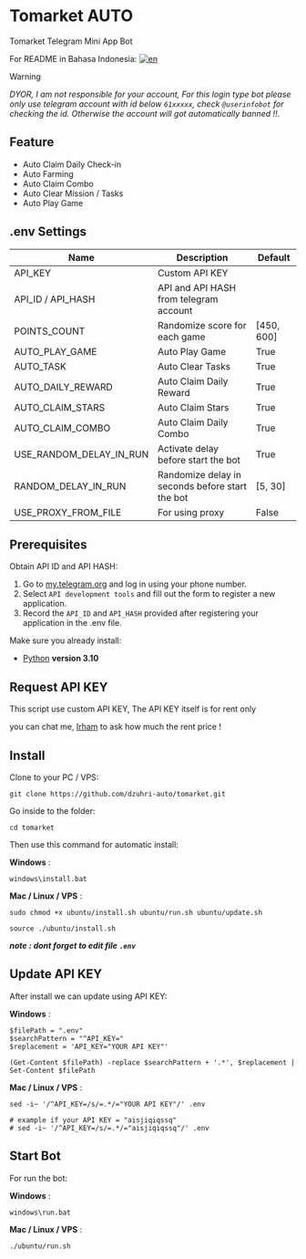 # Tomarket AUTO

Tomarket Telegram Mini App Bot

For README in Bahasa Indonesia: [![en](https://img.shields.io/badge/README-id-red.svg)](https://github.com/dzuhri-auto/tomarket/blob/master/README.id.md)

> [!WARNING]
> *DYOR, I am not responsible for your account, For this login type bot please only use telegram account with id below `61xxxxx`, check `@userinfobot` for checking the id. Otherwise the account will got automatically banned !!*.

## Feature

- Auto Claim Daily Check-in
- Auto Farming
- Auto Claim Combo
- Auto Clear Mission / Tasks
- Auto Play Game

## .env Settings

| Name                    | Description                                     | Default    |
| ----------------------- | ----------------------------------------------- | ---------- |
| API_KEY                 | Custom API KEY                                  |            |
| API_ID / API_HASH       | API and API HASH from telegram account          |            |
| POINTS_COUNT            | Randomize score for each game                   | [450, 600] |
| AUTO_PLAY_GAME          | Auto Play Game                                  | True       |
| AUTO_TASK               | Auto Clear Tasks                                | True       |
| AUTO_DAILY_REWARD       | Auto Claim Daily Reward                         | True       |
| AUTO_CLAIM_STARS        | Auto Claim Stars                                | True       |
| AUTO_CLAIM_COMBO        | Auto Claim Daily Combo                          | True       |
| USE_RANDOM_DELAY_IN_RUN | Activate delay before start the bot             | True       |
| RANDOM_DELAY_IN_RUN     | Randomize delay in seconds before start the bot | [5, 30]    |
| USE_PROXY_FROM_FILE     | For using proxy                                 | False      |

## Prerequisites

Obtain API ID and API HASH:

1. Go to [my.telegram.org](https://my.telegram.org/) and log in using your phone number.
2. Select `API development tools` and fill out the form to register a new application.
3. Record the `API_ID` and `API_HASH` provided after registering your application in the .env file.

Make sure you already install:

- [Python](https://www.python.org/downloads/release/python-31014/) **version 3.10**

## Request API KEY

This script use custom API KEY, The API KEY itself is for rent only

you can chat me, [Irham](https://t.me/irhamdz) to ask how much the rent price !

## Install

Clone to your PC / VPS:

```shell
git clone https://github.com/dzuhri-auto/tomarket.git
```

Go inside to the folder:

```shell
cd tomarket
```

Then use this command for automatic install:

**Windows** :

```shell
windows\install.bat
```

**Mac / Linux / VPS** :

```shell
sudo chmod +x ubuntu/install.sh ubuntu/run.sh ubuntu/update.sh
```

```shell
source ./ubuntu/install.sh
```

***note : dont forget to edit file `.env`***

## Update API KEY

After install we can update using API KEY:

**Windows** :

```shell
$filePath = ".env"
$searchPattern = "^API_KEY="
$replacement = 'API_KEY="YOUR API KEY"'

(Get-Content $filePath) -replace $searchPattern + '.*', $replacement | Set-Content $filePath
```

**Mac / Linux / VPS** :

```shell
sed -i~ '/^API_KEY=/s/=.*/="YOUR API KEY"/' .env

# example if your API KEY = "aisjiqiqssq"
# sed -i~ '/^API_KEY=/s/=.*/="aisjiqiqssq"/' .env
```

## Start Bot

For run the bot:

**Windows** :

```shell
windows\run.bat
```

**Mac / Linux / VPS** :

```shell
./ubuntu/run.sh
```
